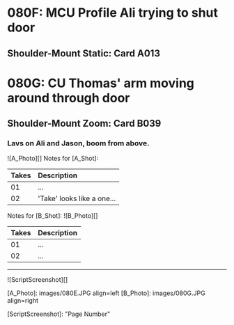 # 080F: MCU Profile Ali trying to shut door
## Shoulder-Mount Static: Card A013

# 080G: CU Thomas' arm moving around through door
## Shoulder-Mount Zoom: Card B039

### Lavs on Ali and Jason, boom from above.

![A_Photo][]
Notes for [A_Shot]: 

| Takes | Description |
|:---|:----|
| 01 | ... |
| 02 | 'Take' looks like a one... |

Notes for [B_Shot]: 
![B_Photo][]

| Takes | Description |
|:---|:----|
| 01 | ... |
| 02 | ... |

----

![ScriptScreenshot][]


[A_Photo]:  images/080E.JPG align=left
[B_Photo]:  images/080G.JPG align=right

[ScriptScreenshot]: "Page Number"